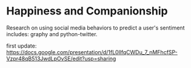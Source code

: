 Happiness and Companionship
==========================
Research on using social media behaviors to predict a user's sentiment
includes: graphy and python-twitter.

first update:
https://docs.google.com/presentation/d/1fL0llfqCWDu_7_nMFhcfSP-Vzpr48qB513JwdLpOvSE/edit?usp=sharing
